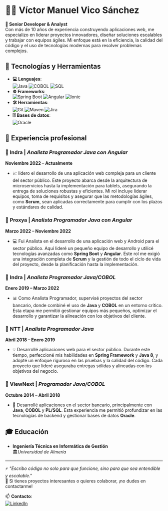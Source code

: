# 👨‍💻 Víctor Manuel Vico Sánchez 

**🌟 Senior Developer & Analyst**  
Con más de 10 años de experiencia construyendo aplicaciones web, me especializo en liderar proyectos innovadores, diseñar soluciones escalables y trabajar con equipos ágiles. Mi enfoque está en la eficiencia, la calidad del código y el uso de tecnologías modernas para resolver problemas complejos.

## 🚀 Tecnologías y Herramientas
- **💻 Lenguajes**:  
  ![Java](https://img.shields.io/badge/Java-%23ED8B00.svg?style=for-the-badge&logo=java&logoColor=white) ![COBOL](https://img.shields.io/badge/COBOL-blue.svg?style=for-the-badge) ![SQL](https://img.shields.io/badge/SQL-%2300f.svg?style=for-the-badge&logo=sql&logoColor=white)  
- **⚙️ Frameworks**:  
  ![Spring Boot](https://img.shields.io/badge/Spring_Boot-%236DB33F.svg?style=for-the-badge&logo=spring-boot&logoColor=white) ![Angular](https://img.shields.io/badge/Angular-DD0031?style=for-the-badge&logo=angular&logoColor=white) ![Ionic](https://img.shields.io/badge/Ionic-3880FF?style=for-the-badge&logo=ionic&logoColor=white)
- **🛠 Herramientas**:  
  ![Git](https://img.shields.io/badge/Git-F05032?style=for-the-badge&logo=git&logoColor=white) ![Maven](https://img.shields.io/badge/Apache%20Maven-C71A36?style=for-the-badge&logo=apache-maven&logoColor=white) ![Jira](https://img.shields.io/badge/Jira-0052CC?style=for-the-badge&logo=jira&logoColor=white)
- **🗄️ Bases de datos**:  
  ![Oracle](https://img.shields.io/badge/Oracle-F80000?style=for-the-badge&logo=oracle&logoColor=white)

## 💼 Experiencia profesional

### 🔷 **Indra** | *Analista Programador Java con Angular*  
**Noviembre 2022 – Actualmente**  
- 📈 lidero el desarrollo de una aplicación web compleja para un cliente del sector público. Este proyecto abarca desde la arquitectura de microservicios hasta la implementación para tablets, asegurando la entrega de soluciones robustas y eficientes. Mi rol incluye liderar equipos, toma de requisitos y asegurar que las metodologías ágiles, como **Scrum**, sean aplicadas correctamente para cumplir con los plazos y estándares de calidad.

### 🔷 **Proxya** | *Analista Programador Java con Angular*  
**Marzo 2022 – Noviembre 2022**  
- 💻 Fui Analista en el desarrollo de una aplicación web y Android para el sector público. Aquí lideré un pequeño equipo de desarrollo y utilicé tecnologías avanzadas como **Spring Boot** y **Angular**. Este rol me exigió una integración completa de **Scrum** y la gestión de todo el ciclo de vida del proyecto, desde la planificación hasta la implementación.

### 🔷 **Indra** | *Analista Programador Java/COBOL*  
**Enero 2019 – Marzo 2022**  
- 📊 Como Analista Programador, supervisé proyectos del sector bancario, donde combiné el uso de **Java** y **COBOL** en un entorno crítico. Esta etapa me permitió gestionar equipos más pequeños, optimizar el desarrollo y garantizar la alineación con los objetivos del cliente.

### 🔷 **NTT** | *Analista Programador Java*  
**Abril 2018 – Enero 2019**  
- 💡 Desarrollé aplicaciones web para el sector público. Durante este tiempo, perfeccioné mis habilidades en **Spring Framework** y **Java 8**, y adopté un enfoque riguroso en las pruebas y la calidad del código. Cada proyecto que lideré aseguraba entregas sólidas y alineadas con los objetivos del negocio.

### 🔷 **ViewNext** | *Programador Java/COBOL*  
**Octubre 2014 – Abril 2018**  
- 🏦 Desarrollé aplicaciones en el sector bancario, principalmente con **Java**, **COBOL** y **PL/SQL**. Esta experiencia me permitió profundizar en las tecnologías de backend y gestionar bases de datos **Oracle**.

## 🎓 Educación
- **Ingeniería Técnica en Informática de Gestión**  
  🏛️*Universidad de Almería*  

---

⚡ _"Escribo código no solo para que funcione, sino para que sea entendible y escalable."_  
💬 Si tienes proyectos interesantes o quieres colaborar, ¡no dudes en contactarme!

📫 **Contacto**:  
[![LinkedIn](https://img.shields.io/badge/LinkedIn-%230077B5.svg?style=for-the-badge&logo=linkedin&logoColor=white)](https://linkedin.com/in/tu-perfil)  


<!--
**vvico/vvico** is a ✨ _special_ ✨ repository because its `README.md` (this file) appears on your GitHub profile.

Here are some ideas to get you started:

- 🔭 I’m currently working on ...
- 🌱 I’m currently learning ...
- 👯 I’m looking to collaborate on ...
- 🤔 I’m looking for help with ...
- 💬 Ask me about ...
- 📫 How to reach me: ...
- 😄 Pronouns: ...
- ⚡ Fun fact: ...
-->

